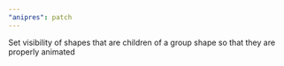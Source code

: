 ```yaml
---
"anipres": patch
---
```


Set visibility of shapes that are children of a group shape so that they are properly animated
